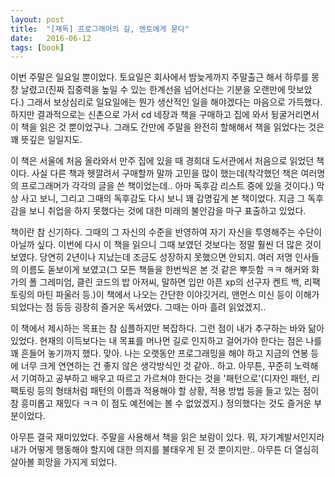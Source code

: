 ```yaml
---
layout: post
title:  "[재독] 프로그래머의 길, 멘토에게 묻다"
date:   2016-06-12
tags: [book]
---
```


이번 주말은 일요일 뿐이었다. 토요일은 회사에서 밤늦게까지 주말출근 해서 하루를 몽창 날렸고(진짜 집중력을 높일 수 있는 한계선을 넘어선다는 기분을 오랜만에 맛보았다.) 그래서 보상심리로 일요일에는 뭔가 생산적인 일을 해야겠다는 마음으로 가득했다. 하지만 결과적으로는 신촌으로 가서 cd 네장과 책을 구매하고 집에 와서 뒹굴거리면서 이 책을 읽은 것 뿐이었구나. 그래도 간만에 주말을 완전히 할해해서 책을 읽었다는 것은 꽤 뜻깊은 일일지도. 

  이 책은 서울에 처음 올라와서 만주 집에 있을 때 경희대 도서관에서 처음으로 읽었던 책이다. 사실 다른 책과 헷깔려서 구매할까 말까 고민을 많이 했는데(착각했던 책은 여러명의 프로그래머가 각각의 글을 쓴 책이었는데.. 아마 독후감 리스트 중에 있을 것이다.) 막상 사고 보니, 그리고 그때의 독후감도 다시 보니 꽤 감명깊게 본 책이었다. 지금 그 독후감을 보니 취업을 하지 못했다는 것에 대한 미래의 불안감을 마구 표출하고 있었다. 

  책이란 참 신기하다. 그때의 그  자신의 수준을 반영하여 자기 자신을 투영해주는 수단이 아닐까 싶다. 이번에 다시 이 책을 읽으니 그때 보였던 것보다는 정말 훨씬 더 많은 것이 보였다. 당연히 2년이나 지났는데 조금도 성장하지 못했으면 안되지. 여러 저명 인사들의 이름도 돋보이게 보였고(그 모든 책들을 한번씩은 본 것 같은 뿌듯함 ㅋㅋ 해커와 화가의 폴 그레미엄, 클린 코드의 밥 아저씨, 말하면 입만 아픈 xp의 선구자 켄트 백, 리팩토링의 마틴 파울러 등.)이 책에서 나오는 간단한 이야깃거리, 맨먼스 미신 등이 이해가 되었다는 점 등등 굉장히 즐거운 독서였다. 그때는 아마 흘려 읽었겠지.. 

  이 책에서 제시하는 목표는 참 심플하지만 복잡하다. 그런 점이 내가 추구하는 바와 닮아 있었다. 현재의 이득보다는 내 목표를 머나먼 길로 인지하고 걸어가야 한다는 점은 나를 꽤 흔들어 놓기까지 했다. 맞아. 나는 오랫동안 프로그래밍을 해야 하고 지금의 연봉 등에 너무 크게 연연하는 건 좋지 않은 생각방식인 것 같아.. 하고. 아무튼, 꾸준히 노력해서 기여하고 공부하고 배우고 따르고 가르쳐야 한다는 것을 '패턴으로'(디자인 패턴, 리팩토링 등의 형태처럼 패턴의 이름과 적용해야 할 상황, 적용 방법 등을 들고 있는 점이 참 흥미롭고 재밌다 ㅋㅋ 이 점도 예전에는 볼 수 없었겠지.) 정의했다는 것도 즐거운 부분이었다. 

  아무튼 결국 재미있었다. 주말을 사용해서 책을 읽은 보람이 있다. 뭐, 자기계발서인지라 내가 어떻게 행동해야 할지에 대한 의지를 불태우게 된 것 뿐이지만.. 아무튼 더 열심히 살아볼 희망을 가지게 되었다.